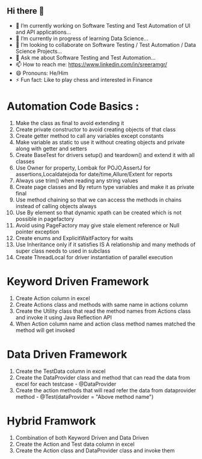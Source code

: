## Hi there 👋

- 🔭 I’m currently working on Software Testing and Test Automation of UI and API applications...
- 🌱 I’m currently in progress of learning Data Science...
- 👯 I’m looking to collaborate on Software Testing / Test Automation / Data Science Projects...
- 💬 Ask me about Software Testing and Test Automation...
- 📫 How to reach me: https://www.linkedin.com/in/sreeramgr/
- 😄 Pronouns: He/Him
- ⚡ Fun fact: Like to play chess and interested in Finance

# Automation Code Basics :
1. Make the class as final to avoid extending it
2. Create private constructor to avoid creating objects of that class
3. Create getter method to call any variables except constants
4. Make variable as static to use it without creating objects and private along with getter and setters
5. Create BaseTest for drivers setup() and teardown() and extend it with all classes
6. Use Owner for property, Lombak for POJO,AssertJ for assertions,Localdatejoda for date/time,Allure/Extent for reports
7. Always use trim() when reading any string values
8. Create page classes and By return type variables and make it as private final
9. Use method chaining so that we can access the methods in chains instead of calling objects always
10. Use By element so that dynamic xpath can be created which is not possible in pagefactory
11. Avoid using PageFactory may give stale element reference or Null pointer exception
12. Create enums and ExplicitWaitFactory for waits
13. Use Inheritance only if it satisfies IS A relationship and many methods of super class needs to used in subclass
14. Create ThreadLocal for driver instantiation of parallel execution

# Keyword Driven Framework
1. Create Action column in excel
2. Create Actions class and methods with same name in actions column
3. Create the Utility class that read the method names from Actions class and invoke it using Java Reflection API
4. When Action column name and action class method names matched the method will get invoked

# Data Driven Framework
1. Create the TestData column in excel
2. Create the DataProvider class and method that can read the data from excel for each testcase  - @DataProvider
3. Create the action methods that will read refer the data from dataprovider method  - @Test(dataProvider = "Above method name")

# Hybrid Framwork
1. Combination of both Keyword Driven and Data Driven
2. Create the Action and Test data column in excel
3. Create the Action class and DataProvider class and invoke them
